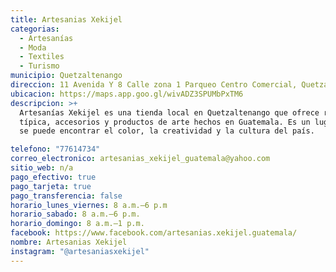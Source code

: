 ```yaml
---
title: Artesanias Xekijel
categorias:
  - Artesanías
  - Moda
  - Textiles
  - Turismo
municipio: Quetzaltenango
direccion: 11 Avenida Y 8 Calle zona 1 Parqueo Centro Comercial, Quetzaltenango
ubicacion: https://maps.app.goo.gl/wivADZ3SPUMbPxTM6
descripcion: >+
  Artesanías Xekijel es una tienda local en Quetzaltenango que ofrece ropa
  típica, accesorios y productos de arte hechos en Guatemala. Es un lugar donde
  se puede encontrar el color, la creatividad y la cultura del país.

telefono: "77614734"
correo_electronico: artesanias_xekijel_guatemala@yahoo.com
sitio_web: n/a
pago_efectivo: true
pago_tarjeta: true
pago_transferencia: false
horario_lunes_viernes: 8 a.m.–6 p.m
horario_sabado: 8 a.m.–6 p.m.
horario_domingo: 8 a.m.–1 p.m.
facebook: https://www.facebook.com/artesanias.xekijel.guatemala/
nombre: Artesanias Xekijel
instagram: "@artesaniasxekijel"
---
```

